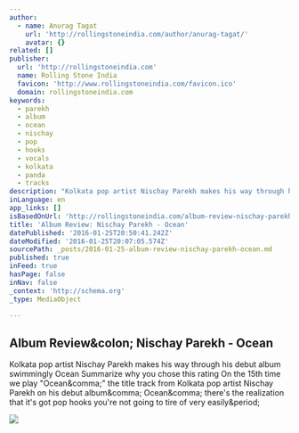 ```yaml
---
author:
  - name: Anurag Tagat
    url: 'http://rollingstoneindia.com/author/anurag-tagat/'
    avatar: {}
related: []
publisher:
  url: 'http://rollingstoneindia.com'
  name: Rolling Stone India
  favicon: 'http://www.rollingstoneindia.com/favicon.ico'
  domain: rollingstoneindia.com
keywords:
  - parekh
  - album
  - ocean
  - nischay
  - pop
  - hooks
  - vocals
  - kolkata
  - panda
  - tracks
description: "Kolkata pop artist Nischay Parekh makes his way through his debut album swimmingly Ocean Summarize why you chose this rating On the 15th time we play \"Ocean,\" the title track from Kolkata pop artist Nischay Parekh on his debut album, Ocean, there's the realization that it's got pop hooks you're not going to tire of very easily."
inLanguage: en
app_links: []
isBasedOnUrl: 'http://rollingstoneindia.com/album-review-nischay-parekh-ocean/'
title: 'Album Review: Nischay Parekh - Ocean'
datePublished: '2016-01-25T20:50:41.242Z'
dateModified: '2016-01-25T20:07:05.574Z'
sourcePath: _posts/2016-01-25-album-review-nischay-parekh-ocean.md
published: true
inFeed: true
hasPage: false
inNav: false
_context: 'http://schema.org'
_type: MediaObject

---
```

<article style=""><h1>Album Review&amp;colon; Nischay Parekh - Ocean</h1><p>Kolkata pop artist Nischay Parekh makes his way through his debut album swimmingly Ocean Summarize why you chose this rating On the 15th time we play "Ocean&amp;comma;" the title track from Kolkata pop artist Nischay Parekh on his debut album&amp;comma; Ocean&amp;comma; there's the realization that it's got pop hooks you're not going to tire of very easily&amp;period;</p><img src="http://rollingstoneindia.com/wp-content/uploads/2013/01/Nischay-weekender-photo.jpg" /></article>